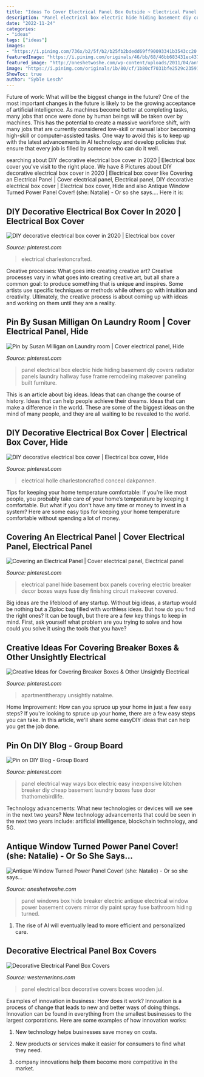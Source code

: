 ```yaml
---
title: "Ideas To Cover Electrical Panel Box Outside ~ Electrical Panel Hide Basement Box Panels Covering Electric Breaker Decor Boxes Ways Fuse Diy Finishing Circuit Makeover Covered"
description: "Panel electrical box electric hide hiding basement diy covers radiator panels laundry hallway fuse frame remodeling makeover paneling built furniture"
date: "2022-11-24"
categories:
- "ideas"
tags: ["ideas"]
images:
- "https://i.pinimg.com/736x/b2/5f/b2/b25fb2bdedd69ff90093341b3543cc20.jpg"
featuredImage: "https://i.pinimg.com/originals/46/bb/68/46bb683431ec437bede1cb42cf327358.jpg"
featured_image: "http://oneshetwoshe.com/wp-content/uploads/2011/04/antiquewindow09.jpg"
image: "https://i.pinimg.com/originals/1b/80/cf/1b80cf7031bfe2529c235918084a7ed5.png"
ShowToc: true
author: "Syble Lesch"
---
```



Future of work: What will be the biggest change in the future?
One of the most important changes in the future is likely to be the growing acceptance of artificial intelligence. As machines become better at completing tasks, many jobs that once were done by human beings will be taken over by machines. This has the potential to create a massive workforce shift, with many jobs that are currently considered low-skill or manual labor becoming high-skill or computer-assisted tasks. One way to avoid this is to keep up with the latest advancements in AI technology and develop policies that ensure that every job is filled by someone who can do it well.

	

		
searching about DIY decorative electrical box cover in 2020 | Electrical box cover you've visit to the right place. We have 8 Pictures about DIY decorative electrical box cover in 2020 | Electrical box cover like Covering an Electrical Panel | Cover electrical panel, Electrical panel, DIY decorative electrical box cover | Electrical box cover, Hide and also Antique Window Turned Power Panel Cover! (she: Natalie) - Or so she says.... Here it is:
		
    
## DIY Decorative Electrical Box Cover In 2020 | Electrical Box Cover

<img loading=lazy src="https://i.pinimg.com/originals/77/67/1d/77671d4c48b6f78de6fae5fa3e0fe244.jpg" onerror="this.onerror=null;this.src='https://tse1.mm.bing.net/th?id=OIP.J83jtHiWri59qDrezAvr0QHaLH&amp;pid=15.1';" alt="DIY decorative electrical box cover in 2020 | Electrical box cover">

_Source: pinterest.com_

>electrical charlestoncrafted. 

	

Creative processes: What goes into creating creative art?
Creative processes vary in what goes into creating creative art, but all share a common goal: to produce something that is unique and inspires. Some artists use specific techniques or methods while others go with intuition and creativity. Ultimately, the creative process is about coming up with ideas and working on them until they are a reality.

    
## Pin By Susan Milligan On Laundry Room | Cover Electrical Panel, Hide

<img loading=lazy src="https://i.pinimg.com/736x/44/29/59/44295912556f3e9fc8e7697ce3346969--front-hallway-box-covers.jpg" onerror="this.onerror=null;this.src='https://tse4.mm.bing.net/th?id=OIP._nKG1R8UW1BiqGMdmqfliwHaJ4&amp;pid=15.1';" alt="Pin by Susan Milligan on Laundry room | Cover electrical panel, Hide">

_Source: pinterest.com_

>panel electrical box electric hide hiding basement diy covers radiator panels laundry hallway fuse frame remodeling makeover paneling built furniture. 

	

This is an article about big ideas. Ideas that can change the course of history. Ideas that can help people achieve their dreams. Ideas that can make a difference in the world. These are some of the biggest ideas on the mind of many people, and they are all waiting to be revealed to the world.

    
## DIY Decorative Electrical Box Cover | Electrical Box Cover, Hide

<img loading=lazy src="https://i.pinimg.com/736x/b2/5f/b2/b25fb2bdedd69ff90093341b3543cc20.jpg" onerror="this.onerror=null;this.src='https://tse3.mm.bing.net/th?id=OIP.Zth5IoNCKP1RSWnx-KB2IQHaLH&amp;pid=15.1';" alt="DIY decorative electrical box cover | Electrical box cover, Hide">

_Source: pinterest.com_

>electrical holle charlestoncrafted conceal dakpannen. 

	

Tips for keeping your home temperature comfortable:
If you’re like most people, you probably take care of your home’s temperature by keeping it comfortable. But what if you don’t have any time or money to invest in a system? Here are some easy tips for keeping your home temperature comfortable without spending a lot of money.

    
## Covering An Electrical Panel | Cover Electrical Panel, Electrical Panel

<img loading=lazy src="https://i.pinimg.com/originals/46/bb/68/46bb683431ec437bede1cb42cf327358.jpg" onerror="this.onerror=null;this.src='https://tse2.mm.bing.net/th?id=OIP.ax_6Xaq4-3Enkvj6avOaQAHaJ4&amp;pid=15.1';" alt="Covering an Electrical Panel | Cover electrical panel, Electrical panel">

_Source: pinterest.com_

>electrical panel hide basement box panels covering electric breaker decor boxes ways fuse diy finishing circuit makeover covered. 

	

Big ideas are the lifeblood of any startup. Without big ideas, a startup would be nothing but a Ziploc bag filled with worthless ideas. But how do you find the right ones? It can be tough, but there are a few key things to keep in mind. First, ask yourself what problem are you trying to solve and how could you solve it using the tools that you have?

    
## Creative Ideas For Covering Breaker Boxes &amp; Other Unsightly Electrical

<img loading=lazy src="https://i.pinimg.com/originals/1b/80/cf/1b80cf7031bfe2529c235918084a7ed5.png" onerror="this.onerror=null;this.src='https://tse4.mm.bing.net/th?id=OIP.J7YH6f5FT-8P0Te7YxDFaQHaLH&amp;pid=15.1';" alt="Creative Ideas for Covering Breaker Boxes &amp; Other Unsightly Electrical">

_Source: pinterest.com_

>apartmenttherapy unsightly natalme. 

	

Home Improvement: How can you spruce up your home in just a few easy steps?
If you're looking to spruce up your home, there are a few easy steps you can take. In this article, we'll share some easyDIY ideas that can help you get the job done.

    
## Pin On DIY Blog - Group Board

<img loading=lazy src="https://i.pinimg.com/originals/cc/4e/0c/cc4e0c1d7382d1910ed50a71913a4507.jpg" onerror="this.onerror=null;this.src='https://tse3.mm.bing.net/th?id=OIP.dZncLdlO6qDl1QYsNo7RMgHaJ4&amp;pid=15.1';" alt="Pin on DIY Blog - Group Board">

_Source: pinterest.com_

>panel electrical way ways box electric easy inexpensive kitchen breaker diy cheap basement laundry boxes fuse door thathomebirdlife. 

	

Technology advancements: What new technologies or devices will we see in the next two years?
New technology advancements that could be seen in the next two years include: artificial intelligence, blockchain technology, and 5G.

    
## Antique Window Turned Power Panel Cover! (she: Natalie) - Or So She Says...

<img loading=lazy src="http://oneshetwoshe.com/wp-content/uploads/2011/04/antiquewindow09.jpg" onerror="this.onerror=null;this.src='https://tse4.mm.bing.net/th?id=OIP.eSNttvEAQWjJf8hnAoRGDQAAAA&amp;pid=15.1';" alt="Antique Window Turned Power Panel Cover! (she: Natalie) - Or so she says...">

_Source: oneshetwoshe.com_

>panel windows box hide breaker electric antique electrical window power basement covers mirror diy paint spray fuse bathroom hiding turned. 

	

1. The rise of AI will eventually lead to more efficient and personalized care. 

    
## Decorative Electrical Panel Box Covers

<img loading=lazy src="http://westernerinns.com/wp-content/uploads/2017/12/decorative-electrical-panel-box-covers.jpg" onerror="this.onerror=null;this.src='https://tse4.mm.bing.net/th?id=OIP.UZWCKhZuaMbUJ-CMUkfazQHaML&amp;pid=15.1';" alt="Decorative Electrical Panel Box Covers">

_Source: westernerinns.com_

>panel electrical box decorative covers boxes wooden jul. 

	

Examples of innovation in business: How does it work?
Innovation is a process of change that leads to new and better ways of doing things. Innovation can be found in everything from the smallest businesses to the largest corporations. Here are some examples of how innovation works:
1. New technology helps businesses save money on costs.

2. New products or services make it easier for consumers to find what they need.

3. company innovations help them become more competitive in the market.


